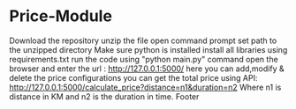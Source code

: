 # Price-Module
Download the repository
unzip the file
open command prompt
set path to the unzipped directory
Make sure python is installed
install all libraries using requirements.txt
run the code using "python main.py" command
open the browser and enter the url : http://127.0.0.1:5000/
here you can add,modify & delete the price configurations
you can get the total price using API: http://127.0.0.1:5000/calculate_price?distance=n1&duration=n2
Where n1 is distance in KM and n2 is the duration in time.
Footer
